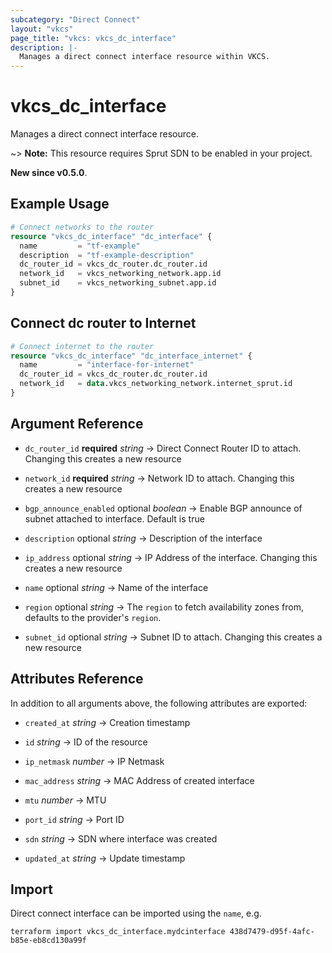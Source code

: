 ```yaml
---
subcategory: "Direct Connect"
layout: "vkcs"
page_title: "vkcs: vkcs_dc_interface"
description: |-
  Manages a direct connect interface resource within VKCS.
---
```


# vkcs_dc_interface

Manages a direct connect interface resource.

~> **Note:** This resource requires Sprut SDN to be enabled in your project.

**New since v0.5.0**.

## Example Usage
```terraform
# Connect networks to the router
resource "vkcs_dc_interface" "dc_interface" {
  name         = "tf-example"
  description  = "tf-example-description"
  dc_router_id = vkcs_dc_router.dc_router.id
  network_id   = vkcs_networking_network.app.id
  subnet_id    = vkcs_networking_subnet.app.id
}
```

## Connect dc router to Internet
```terraform
# Connect internet to the router
resource "vkcs_dc_interface" "dc_interface_internet" {
  name         = "interface-for-internet"
  dc_router_id = vkcs_dc_router.dc_router.id
  network_id   = data.vkcs_networking_network.internet_sprut.id
}
```

## Argument Reference
- `dc_router_id` **required** *string* &rarr;  Direct Connect Router ID to attach. Changing this creates a new resource

- `network_id` **required** *string* &rarr;  Network ID to attach. Changing this creates a new resource

- `bgp_announce_enabled` optional *boolean* &rarr;  Enable BGP announce of subnet attached to interface. Default is true

- `description` optional *string* &rarr;  Description of the interface

- `ip_address` optional *string* &rarr;  IP Address of the interface. Changing this creates a new resource

- `name` optional *string* &rarr;  Name of the interface

- `region` optional *string* &rarr;  The `region` to fetch availability zones from, defaults to the provider's `region`.

- `subnet_id` optional *string* &rarr;  Subnet ID to attach. Changing this creates a new resource


## Attributes Reference
In addition to all arguments above, the following attributes are exported:
- `created_at` *string* &rarr;  Creation timestamp

- `id` *string* &rarr;  ID of the resource

- `ip_netmask` *number* &rarr;  IP Netmask

- `mac_address` *string* &rarr;  MAC Address of created interface

- `mtu` *number* &rarr;  MTU

- `port_id` *string* &rarr;  Port ID

- `sdn` *string* &rarr;  SDN where interface was created

- `updated_at` *string* &rarr;  Update timestamp



## Import

Direct connect interface can be imported using the `name`, e.g.
```shell
terraform import vkcs_dc_interface.mydcinterface 438d7479-d95f-4afc-b85e-eb8cd130a99f
```
